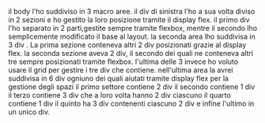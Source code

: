 il body l'ho suddiviso in 3 macro aree.
il div di sinistra l'ho a sua volta diviso in 2 sezioni e ho gestito la loro posizione tramite il display flex.
il primo div l'ho separato in 2 parti,gestite sempre tramite flexbox, mentre il secondo lho semplicemente modificato il base al layout.
la seconda area lho suddivisa in 3 div .
La prima sezione conteneva altri 2 div posizionati grazie al display flex.
la seconda sezione aveva 2 div, il secondo dei quali ne conteneva altri tre sempre posizionati tramite flexbox.
l'ultima delle 3 invece ho voluto usare il grid per gestire i tre div che contiene.
nell'ultima area la avrei suddivisa in 6 div ogniuno dei quali aiutati tramite display flex per la gestione degli spazi
il primo settore contiene 2 div
il secondo contiene 1 div
il terzo contiene 3 div che a loro volta hanno 2 div ciascuno
il quarto contiene 1 div
il quinto ha 3 div contenenti ciascuno 2 div
e infine l'ultimo in un unico div.

